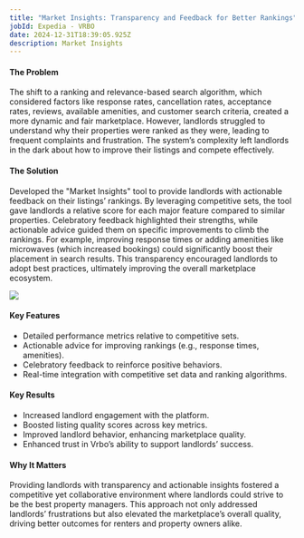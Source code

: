 ```yaml
---
title: "Market Insights: Transparency and Feedback for Better Rankings"
jobId: Expedia - VRBO
date: 2024-12-31T18:39:05.925Z
description: Market Insights
---
```

#### The Problem

The shift to a ranking and relevance-based search algorithm, which considered factors like response rates, cancellation rates, acceptance rates, reviews, available amenities, and customer search criteria, created a more dynamic and fair marketplace. However, landlords struggled to understand why their properties were ranked as they were, leading to frequent complaints and frustration. The system’s complexity left landlords in the dark about how to improve their listings and compete effectively.

#### The Solution

Developed the "Market Insights" tool to provide landlords with actionable feedback on their listings’ rankings. By leveraging competitive sets, the tool gave landlords a relative score for each major feature compared to similar properties. Celebratory feedback highlighted their strengths, while actionable advice guided them on specific improvements to climb the rankings. For example, improving response times or adding amenities like microwaves (which increased bookings) could significantly boost their placement in search results. This transparency encouraged landlords to adopt best practices, ultimately improving the overall marketplace ecosystem.

![](/images/uploads/marketinsights.png)

#### Key Features

* Detailed performance metrics relative to competitive sets.
* Actionable advice for improving rankings (e.g., response times, amenities).
* Celebratory feedback to reinforce positive behaviors.
* Real-time integration with competitive set data and ranking algorithms.

#### Key Results

* Increased landlord engagement with the platform.
* Boosted listing quality scores across key metrics.
* Improved landlord behavior, enhancing marketplace quality.
* Enhanced trust in Vrbo’s ability to support landlords’ success.

#### Why It Matters

Providing landlords with transparency and actionable insights fostered a competitive yet collaborative environment where landlords could strive to be the best property managers. This approach not only addressed landlords’ frustrations but also elevated the marketplace’s overall quality, driving better outcomes for renters and property owners alike.